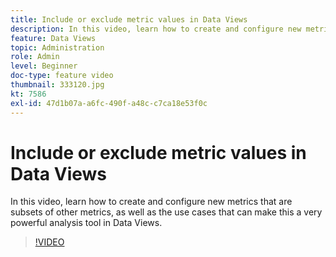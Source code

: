 ```yaml
---
title: Include or exclude metric values in Data Views
description: In this video, learn how to create and configure new metrics that are subsets of other metrics, as well as the use cases that can make this a very powerful analysis tool in Data Views.
feature: Data Views
topic: Administration
role: Admin
level: Beginner
doc-type: feature video
thumbnail: 333120.jpg
kt: 7586
exl-id: 47d1b07a-a6fc-490f-a48c-c7ca18e53f0c
---
```

# Include or exclude metric values in Data Views

In this video, learn how to create and configure new metrics that are subsets of other metrics, as well as the use cases that can make this a very powerful analysis tool in Data Views.

>[!VIDEO](https://video.tv.adobe.com/v/333120/?quality=12&learn=on)
